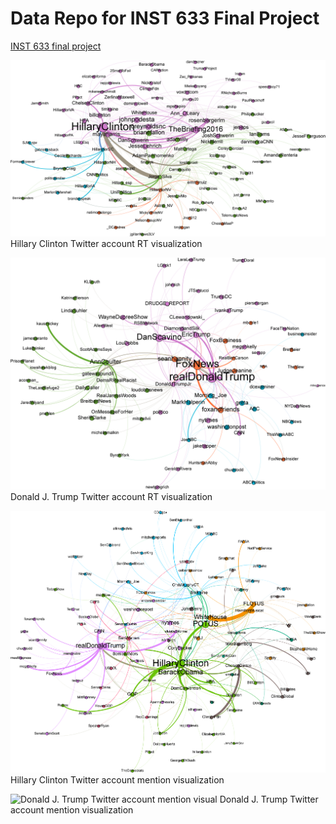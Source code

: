 # Data Repo for INST 633 Final Project

[INST 633 final project](http://www.cs.umd.edu/~golbeck/INST633o/final.shtml)

![Hillary Clinton Twitter account RT visual](visuals\png-ps\hc_rt.png)
Hillary Clinton Twitter account RT visualization

![Donald J. Trump Twitter account RT visual](visuals\png-ps\dt_rt.png)
Donald J. Trump Twitter account RT visualization

![Hillary Clinton Twitter account mention visual](visuals\png-ps\hc_m.png)
Hillary Clinton Twitter account mention visualization

![Donald J. Trump Twitter account mention visual](visuals\png-ps\dt_m.png)
Donald J. Trump Twitter account mention visualization


